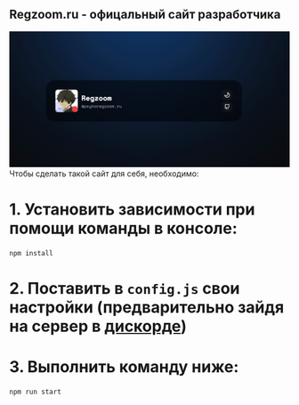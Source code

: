 ## Regzoom.ru - офицальный сайт разработчика
![preview](./src/assets/img/preview.jpg)
Чтобы сделать такой сайт для себя, необходимо:
# 1. Установить зависимости при помощи команды в консоле:
```
npm install
```
# 2. Поставить в `config.js` свои настройки (предварительно зайдя на сервер в [дискорде](https://discord.gg/lanyard))

# 3. Выполнить команду ниже:
```
npm run start
```
